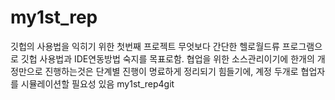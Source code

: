 my1st_rep
=========
깃헙의 사용법을 익히기 위한 첫번째 프로젝트
무엇보다 간단한 헬로월드류 프로그램으로 깃헙 사용법과 IDE연동방법 숙지를
목표로함. 협업을 위한 소스관리이기에 한개의 개정만으로 진행하는것은
단계별 진행이 명료하게 정리되기 힘들기에, 계정 두개로 협업자를 시뮬레이션할 필요성 있음
my1st_rep4git
